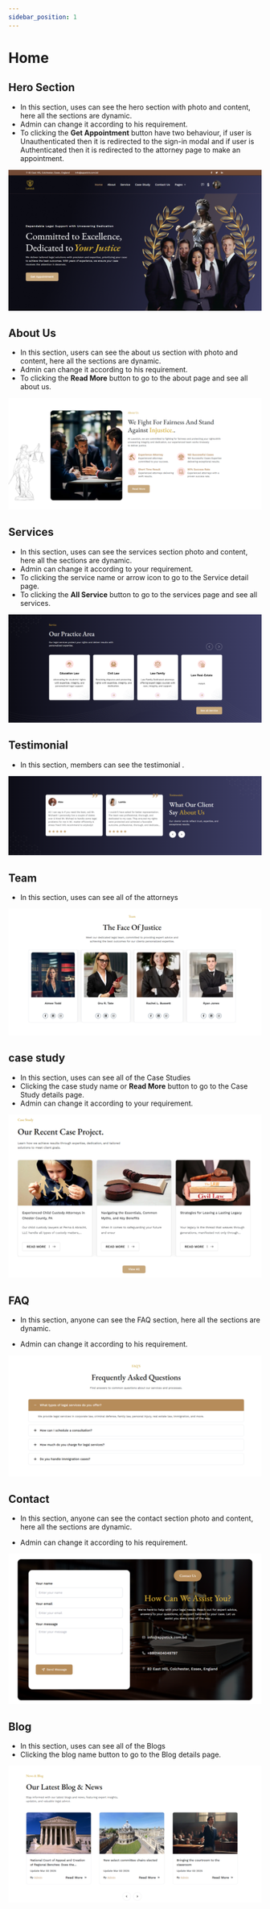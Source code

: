 ```yaml
---
sidebar_position: 1
---
```



# Home 

## Hero Section
- In this section, uses can see the hero section with photo and content, here all the sections are dynamic.
- Admin can change it according to his requirement.
- To clicking the **Get Appointment** button have two behaviour, if user is Unauthenticated then it is redirected to the sign-in modal and if user is Authenticated then it is redirected to the attorney page to make an appointment.


![Hero](./img/1.png)

## About Us
- In this section, users can see the about us section with photo and content, here all the sections are dynamic.
- Admin can change it according to his requirement.
- To clicking the **Read More** button to go to the about page and see all about us.

![About Us](./img/a1.png)



## Services

- In this section, uses can see the services section photo and content, here all the sections are dynamic.
- Admin can change it according to your requirement.
- To clicking the service name or arrow icon to go to the Service detail page.
- To clicking the **All Service** button to go to the services page and see all services.

![Services](./img/s1.png)


## Testimonial

- In this section, members can see the testimonial .

![tt](./img/tt1.png)

## Team

- In this section, uses can see all of the attorneys

![pricing plan](./img/t1.png)


## case study

- In this section, uses can see all of the Case Studies
- Clicking the case study name or **Read More** button to go to the Case Study details page.
- Admin can change it according to your requirement.

![case study](./img/cc.png)


## FAQ
- In this section, anyone can see the FAQ section, here all the sections are dynamic.

- Admin can change it according to his requirement.

![faq](./img/f1.png)

## Contact


- In this section, anyone can see the contact section photo and content, here all the sections are dynamic.

- Admin can change it according to his requirement.
 

![gallary](./img/c.png)

## Blog

- In this section, uses can see all of the Blogs
- Clicking the blog name button to go to the Blog details page.

![bb](./img/b.png)

